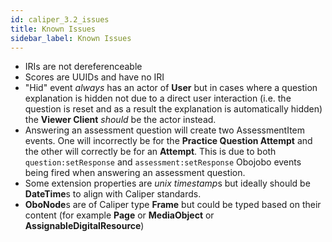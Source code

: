 ```yaml
---
id: caliper_3.2_issues
title: Known Issues
sidebar_label: Known Issues
---
```


* IRIs are not dereferenceable
* Scores are UUIDs and have no IRI
* "Hid" event _always_ has an actor of **User** but in cases where a question explanation is hidden not due to a direct user interaction (i.e. the question is reset and as a result the explanation is automatically hidden) the **Viewer Client** _should_ be the actor instead.
* Answering an assessment question will create two AssessmentItem events. One will incorrectly be for the **Practice Question Attempt** and the other will correctly be for an **Attempt**. This is due to both `question:setResponse` and `assessment:setResponse` Obojobo events being fired when answering an assessment question.
* Some extension properties are *unix timestamp*s but ideally should be **DateTime**s to align with Caliper standards.
* **OboNode**s are of Caliper type **Frame** but could be typed based on their content (for example **Page** or **MediaObject** or **AssignableDigitalResource**)
